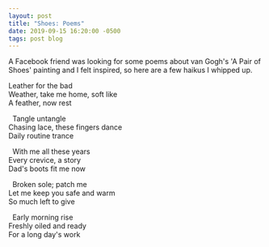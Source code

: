 ```yaml
---
layout: post
title: "Shoes: Poems"
date: 2019-09-15 16:20:00 -0500
tags: post blog
---
```


A Facebook friend was looking for some poems about van Gogh's 'A Pair of Shoes' painting and I felt inspired, so here are a few haikus I whipped up.

Leather for the bad  
Weather, take me home, soft like  
A feather, now rest  
  
&nbsp;
Tangle untangle  
Chasing lace, these fingers dance  
Daily routine trance  
  
&nbsp;
With me all these years  
Every crevice, a story  
Dad's boots fit me now  
  
&nbsp;
Broken sole; patch me  
Let me keep you safe and warm  
So much left to give  
  
&nbsp;
Early morning rise  
Freshly oiled and ready  
For a long day's work

